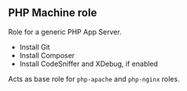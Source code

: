 ## PHP Machine role

Role for a generic PHP App Server.

 - Install Git
 - Install Composer
 - Install CodeSniffer and XDebug, if enabled

Acts as base role for `php-apache` and `php-nginx` roles.
